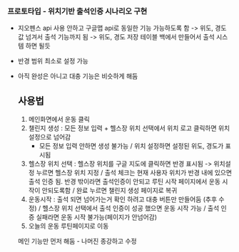 ### 프로토타입 - 위치기반 출석인증 시나리오 구현
* 지오펜스 api 사용 안하고 구글맵 api로 동일한 기능 가능하도록 함 -> 위도, 경도 값 넘겨서 출석 기능까지 됨 -> 위도, 경도 저장 테이블 백에서 만들어서 출석 시스템 하면 될듯
* 반경 범위 최소로 설정 가능
* 아직 완성은 아니고 대충 기능은 비슷하게 해둠
  
  ## 사용법
  1. 메인화면에서 운동 클릭
  2. 챌린지 생성 : 모든 정보 입력 + 헬스장 위치 선택에서 위치 로고 클릭하면 위치 설정으로 넘어감
     * 모든 정보 입력 안하면 생성 불가능 / 위치 설정하면 설정된 위도, 경도가 표시됨
  3. 헬스장 위치 선택 : 헬스장 위치를 구글 지도에 클릭하면 반경 표시됨 -> 위치설정 누르면 헬스장 위치 지정 / 출석 체크는 현재 사용자 위치가 반경 내에 있으면 출석 인증 됨. 반경 밖이라면 출석인증이 안되고 루틴 시작 페이지에서 운동 시작이 안되도록함 / 완료 누르면 챌린지 생성 페이지로 복귀
  4. 운동시작 : 출석 되면 넘어가는거 확인 하려고 대충 버튼만 만들어둠 (추후 수정) / 헬스장 위치 선택에서 출석 인증이 성공 했으면 운동 시작 가능 / 출석 인증 실패라면 운동 시작 불가능(페이지가 안넘어감)
  5. 오늘의 운동 루틴페이지로 이동
 
  메인 기능만 먼저 해둠 - 나머진 종강하고 수정

  
